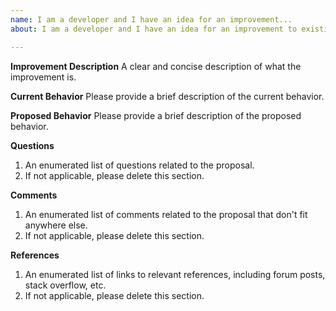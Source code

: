 ```yaml
---
name: I am a developer and I have an idea for an improvement...
about: I am a developer and I have an idea for an improvement to existing functionality

---
```


**Improvement Description**
A clear and concise description of what the improvement is.

**Current Behavior**
Please provide a brief description of the current behavior.

**Proposed Behavior**
Please provide a brief description of the proposed behavior.

**Questions**
1. An enumerated list of questions related to the proposal.
2. If not applicable, please delete this section.

**Comments**
1. An enumerated list of comments related to the proposal that don't fit anywhere else.
2. If not applicable, please delete this section.

**References**
1. An enumerated list of links to relevant references, including forum posts, stack overflow, etc.
2. If not applicable, please delete this section.
